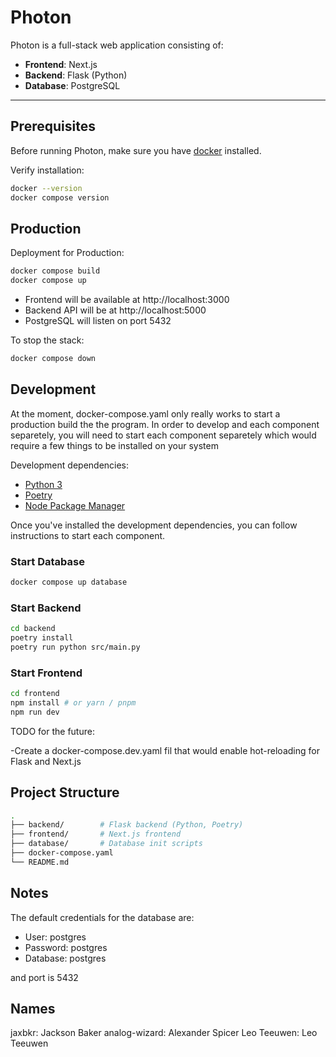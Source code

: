 # Photon

Photon is a full-stack web application consisting of:

- **Frontend**: Next.js
- **Backend**: Flask (Python)
- **Database**: PostgreSQL

---

## Prerequisites

Before running Photon, make sure you have [docker](https://docs.docker.com/engine/install/) installed.

Verify installation:

```bash
docker --version
docker compose version
```

## Production

Deployment for Production:

```bash
docker compose build
docker compose up
```

- Frontend will be available at http://localhost:3000
- Backend API will be at http://localhost:5000
- PostgreSQL will listen on port 5432

To stop the stack:
```bash
docker compose down
```

## Development

At the moment, docker-compose.yaml only really works to start a production build the the program. In order to develop and each component separetely, you will need to start each component separetely which would require a few things to be installed on your system

Development dependencies:


- [Python 3](https://www.python.org/downloads/)
- [Poetry](https://python-poetry.org/docs/#installing-with-pipx)
- [Node Package Manager](https://docs.npmjs.com/downloading-and-installing-node-js-and-npm)

Once you've installed the development dependencies, you can follow instructions to start each component.

### Start Database

```bash
docker compose up database
```

### Start Backend

```bash
cd backend
poetry install
poetry run python src/main.py
```

### Start Frontend

```bash
cd frontend
npm install # or yarn / pnpm
npm run dev
```

TODO for the future:

-Create a docker-compose.dev.yaml fil that would enable hot-reloading for Flask and Next.js

## Project Structure

```bash
.
├── backend/        # Flask backend (Python, Poetry)
├── frontend/       # Next.js frontend
├── database/       # Database init scripts
├── docker-compose.yaml
└── README.md
```

## Notes

The default credentials for the database are:
- User: postgres
- Password: postgres
- Database: postgres

and port is 5432


## Names
  jaxbkr: Jackson Baker
  analog-wizard: Alexander Spicer
  Leo Teeuwen: Leo Teeuwen
